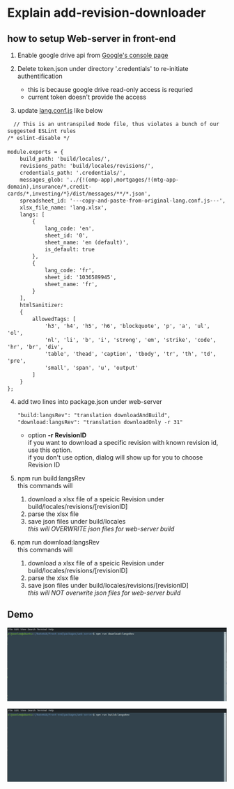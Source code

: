 # Explain add-revision-downloader  
  
## how to setup Web-server in front-end  
1. Enable google drive api from [Google's console page](https://console.developers.google.com/apis/dashboard)
  
2. Delete token.json under directory '.credentials' to re-initiate authentification  
    - this is because google drive read-only access is requried
    - current token doesn't provide the access
  
3. update [lang.conf.js](https://github.com/sijoonlee/explain/blob/master/lang.conf.js) like below
```
  // This is an untranspiled Node file, thus violates a bunch of our suggested ESLint rules
/* eslint-disable */

module.exports = {
    build_path: 'build/locales/',
    revisions_path: 'build/locales/revisions/',
    credentials_path: '.credentials/',
    messages_glob: '../{!(omp-app),mortgages/!(mtg-app-domain),insurance/*,credit-cards/*,investing/*}/dist/messages/**/*.json',
    spreadsheet_id: '---copy-and-paste-from-original-lang.conf.js---',
    xlsx_file_name: 'lang.xlsx',
    langs: [
        {
            lang_code: 'en',
            sheet_id: '0',
            sheet_name: 'en (default)',
            is_default: true
        },
        {
            lang_code: 'fr',
            sheet_id: '1036589945',
            sheet_name: 'fr',
        }
    ],
    htmlSanitizer:
    {
        allowedTags: [ 
            'h3', 'h4', 'h5', 'h6', 'blockquote', 'p', 'a', 'ul', 'ol',
            'nl', 'li', 'b', 'i', 'strong', 'em', 'strike', 'code', 'hr', 'br', 'div',
            'table', 'thead', 'caption', 'tbody', 'tr', 'th', 'td', 'pre', 
            'small', 'span', 'u', 'output'
        ]
    }
};
```
4. add two lines into package.json under web-server  
    ```
    "build:langsRev": "translation downloadAndBuild",
    "download:langsRev": "translation downloadOnly -r 31"
    ```
    - option **-r** **RevisionID**  
    if you want to download a specific revision with known revision id, use this option.  
    if you don't use option, dialog will show up for you to choose Revision ID

5. npm run build:langsRev  
    this commands will   
    1) download a xlsx file of a speicic Revision under build/locales/revisions/[revisionID]
    2) parse the xlsx file
    3) save json files under build/locales  
   *this will OVERWRITE json files for web-server build*

6. npm run download:langsRev  
    this commands will   
    1) download a xlsx file of a speicic Revision under build/locales/revisions/[revisionID]
    2) parse the xlsx file
    3) save json files under build/locales/revisions/[revisionID]  
   *this will NOT overwrite json files for web-server build*

## Demo
<p align ="center"> 
  <img src = "https://github.com/sijoonlee/explain/blob/master/download_ex.gif" width = "700"/> 
</p>

<p align ="center"> 
  <img src = "https://github.com/sijoonlee/explain/blob/master/build_ex.gif" width = "700"/> 
</p>


